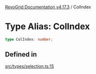 [RevoGrid Documentation v4.17.3](README.md) / ColIndex

# Type Alias: ColIndex

```ts
type ColIndex: number;
```

## Defined in

[src/types/selection.ts:15](https://github.com/revolist/revogrid/blob/3aa06b5b2b2375c31a2a8275a0aefcbc04de60c5/src/types/selection.ts#L15)
